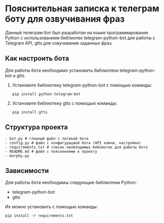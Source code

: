 # Пояснительная записка к телеграм боту для озвучивания фраз

Данный телеграм бот был разработан на языке программирования Python с использованием библиотек telegram-python-bot для работы с Telegram API, gtts для озвучивания заданных фраз.

## Как настроить бота

Для работы бота необходимо установить библиотеки telegram-python-bot и gtts.

1. Установите библиотеку telegram-python-bot с помощью команды:

   ```
   pip install python-telegram-bot
   ```
   
2. Установите библиотеку gtts с помощью команды:

   ```
   pip install gtts
   ```

## Структура проекта

```
- bot.py # главный файл с логикой бота
- config.py # файл с конфигурацией бота (API ключи, настройки)
- requirements.txt # список необходимых библиотек для работы бота
- README.md # файл с пояснениями к проекту
- morphy.py
```

## Зависимости

Для работы бота необходимы следующие библиотеки Python:
- telegram-python-bot
- gtts

Их можно установить с помощью команды:

```
pip install -r requirements.txt
```
